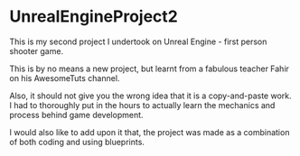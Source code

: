 # UnrealEngineProject2

This is my second project I undertook on Unreal Engine - first person shooter game.

This is by no means a new project, but learnt from a fabulous teacher Fahir on his AwesomeTuts channel.

Also, it should not give you the wrong idea that it is a copy-and-paste work. I had to thoroughly put in the hours to actually learn the mechanics and process behind game development.

I would also like to add upon it that, the project was made as a combination of both coding and using blueprints.
